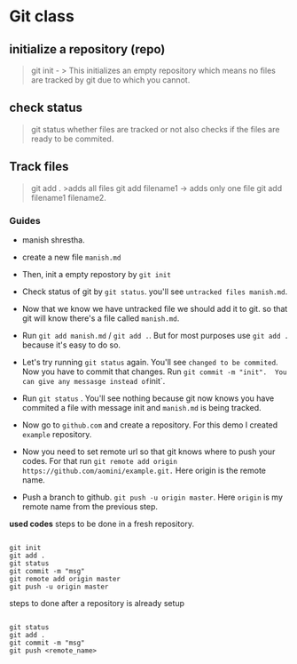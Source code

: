 # Git class

## initialize a repository (repo)

> git init - > This initializes an empty repository which means no files are tracked by git due to which you cannot.

## check status

> git status whether files are tracked or not also checks if the files are ready to be commited.

## Track files

> git add . >adds all files git add filename1 -> adds only one file git add filename1 filename2.

### Guides

- manish shrestha.
  
- create a new file `manish.md`
  
- Then, init a empty repostory by `git init`
  
- Check status of git by `git status`. you'll see `untracked files manish.md`.
  
- Now that we know we have untracked file we should add it to git. so that git will know there's a file called `manish.md`.
  
- Run `git add manish.md` / `git add .`. But for most purposes use `git add .` because it's easy to do so.
  
- Let's try running `git status` again. You'll see `changed to be commited`. Now you have to commit that changes. Run `git commit -m "init".  You can give any messasge instead of`init`.

- Run `git status` . You'll see nothing because git now knows you have commited a file with message init and `manish.md` is being tracked.

- Now go to `github.com` and create a repository. For this   demo I created `example` repository.

- Now you need to set remote url so that git knows where to push your codes. For that run `git remote add origin https://github.com/aomini/example.git.` Here origin is the remote name.
  
- Push a branch to github. `git push -u origin master`. Here `origin` is my remote name from the previous step.

**used codes** steps to be done in a fresh repository.

```

git init
git add .
git status
git commit -m "msg"
git remote add origin master
git push -u origin master

```

steps to done after a repository is already setup

```

git status
git add .
git commit -m "msg"
git push <remote_name>

```
